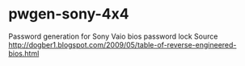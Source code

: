 # pwgen-sony-4x4
Password generation for Sony Vaio bios password lock
Source http://dogber1.blogspot.com/2009/05/table-of-reverse-engineered-bios.html
